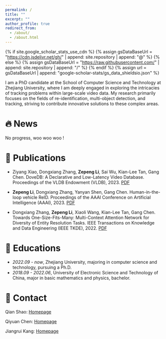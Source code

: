 ```yaml
---
permalink: /
title: ""
excerpt: ""
author_profile: true
redirect_from: 
  - /about/
  - /about.html
---
```


{% if site.google_scholar_stats_use_cdn %}
{% assign gsDataBaseUrl = "https://cdn.jsdelivr.net/gh/" | append: site.repository | append: "@" %}
{% else %}
{% assign gsDataBaseUrl = "https://raw.githubusercontent.com/" | append: site.repository | append: "/" %}
{% endif %}
{% assign url = gsDataBaseUrl | append: "google-scholar-stats/gs_data_shieldsio.json" %}

<span class='anchor' id='about-me'></span>

I am a PhD candidate at the School of Computer Science and Technology at Zhejiang University, where I am deeply engaged in exploring the intricacies of tracking problems within large-scale video data. My research primarily focuses on the fields of re-identification, multi-object detection, and tracking, striving to contribute innovative solutions to these complex areas.

# 🔥 News

No progress, woo woo woo !

# 📝 Publications 

- Ziyang Xiao, Dongxiang Zhang, **Zepeng Li**, Sai Wu, Kian-Lee Tan, Gang Chen. DoveDB: A Declarative and Low-Latency Video Database. Proceedings of the VLDB Endowment (VLDB), 2023. [PDF](https://www.vldb.org/pvldb/vol16/p3906-zhang.pdf)

- **Zepeng Li**, Dongxiang Zhang, Yanyan Shen, Gang Chen. Human-in-the-loop vehicle ReID. Proceedings of the AAAI Conference on Artificial Intelligence (AAAI), 2023. [PDF](https://ojs.aaai.org/index.php/AAAI/article/download/25747/25519)

- Dongxiang Zhang, **Zepeng Li**, Xiaoli Wang, Kian-Lee Tan, Gang Chen. Towards One-Size-Fits-Many: Multi-Context Attention Network for Diversity of Entity Resolution Tasks. IEEE Transactions on Knowledge and Data Engineering (IEEE TKDE), 2022. [PDF](https://ieeexplore.ieee.org/stamp/stamp.jsp?tp=&arnumber=9360523)

# 📖 Educations

- *2022.09 - now*, Zhejiang University, majoring in computer science and technology, pursuing a Ph.D.
- *2018.09 - 2022.06*, University of Electronic Science and Technology of China, major in basic mathematics and physics, bachelor.

# 🫵 Contact

Qian Shao: [Homepage](https://abeier87.github.io)

Qiyuan Chen: [Homepage](https://qiyuan-chen.github.io/)

Jiangrui Kang: [Homepage](https://jiangruikang.github.io)
